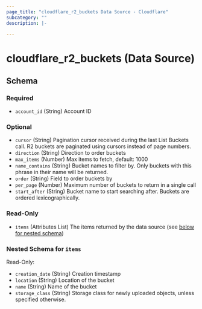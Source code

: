```yaml
---
page_title: "cloudflare_r2_buckets Data Source - Cloudflare"
subcategory: ""
description: |-
  
---
```


# cloudflare_r2_buckets (Data Source)




<!-- schema generated by tfplugindocs -->
## Schema

### Required

- `account_id` (String) Account ID

### Optional

- `cursor` (String) Pagination cursor received during the last List Buckets call. R2 buckets are paginated using cursors instead of page numbers.
- `direction` (String) Direction to order buckets
- `max_items` (Number) Max items to fetch, default: 1000
- `name_contains` (String) Bucket names to filter by. Only buckets with this phrase in their name will be returned.
- `order` (String) Field to order buckets by
- `per_page` (Number) Maximum number of buckets to return in a single call
- `start_after` (String) Bucket name to start searching after. Buckets are ordered lexicographically.

### Read-Only

- `items` (Attributes List) The items returned by the data source (see [below for nested schema](#nestedatt--items))

<a id="nestedatt--items"></a>
### Nested Schema for `items`

Read-Only:

- `creation_date` (String) Creation timestamp
- `location` (String) Location of the bucket
- `name` (String) Name of the bucket
- `storage_class` (String) Storage class for newly uploaded objects, unless specified otherwise.


